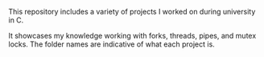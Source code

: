 This repository includes a variety of projects I worked on during university in C.

It showcases my knowledge working with forks, threads, pipes, and mutex locks. The folder names are indicative of what each project is.